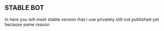 ## STABLE BOT
In here you will meet stable version that i use privately 
still not published yet because some reason
